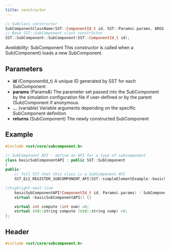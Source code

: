 ```yaml
---
title: constructor
---
```


```cpp
// Subclass constructor
SubComponentClassName(SST::ComponentId_t id, SST::Params& params, ARGS ...);
// Base SST::SubComponent class constructor
SST::SubComponent::SubComponent(SST::ComponentId_t id);
```
*Availability*: SubComponent
This constructor is called when a Sub(Component) loads a new SubComponent.

## Parameters
* **id** (ComponentId_t) A unique ID generated by SST for each SubComponent. 
* **params** (Params&) The parameter set passed into the SubComponent by the simulation configuration file if user-defined or by the parent (Sub)Component if anonymous.
* **...** (variable) Variable arguments depending on the specific SubComponent definition
* **returns** (SubComponent) The newly constructed SubComponent

## Example

<!--- SOURCE_CODE: sst-elements/src/sst/elements/simpleElementExample/basicSubComponent_subcomponent.h --->
```cpp title="Excerpt from src/sst/elements/simpleElementExample/basicSubComponent_subcomponent.h"
#include <sst/core/subcomponent.h>

// SubComponent API - define an API for a type of subcomponent
class basicSubComponentAPI : public SST::SubComponent 
{
public:
    // Tell SST that this class is a SubComponent API
    SST_ELI_REGISTER_SUBCOMPONENT_API(SST::simpleElementExample::basicSubComponentAPI)

//highlight-next-line
    basicSubComponentAPI(ComponentId_t id, Params& params) : SubComponent(id) {}
    virtual ~basicSubComponentAPI() {}

    virtual int compute (int num) =0;
    virtual std::string compute (std::string comp) =0;
};
```

## Header
```cpp
#include <sst/core/subcomponent.h>
```
